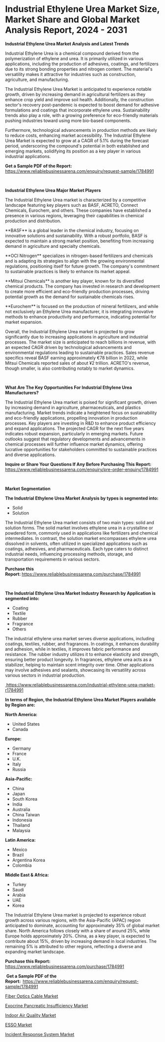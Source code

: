 <p><h1>Industrial Ethylene Urea Market Size, Market Share and Global Market Analysis Report, 2024 - 2031</h1></p><p><strong>Industrial Ethylene Urea Market Analysis and Latest Trends</strong></p>
<p><p>Industrial Ethylene Urea is a chemical compound derived from the polymerization of ethylene and urea. It is primarily utilized in various applications, including the production of adhesives, coatings, and fertilizers due to its strong bonding properties and nitrogen content. The material's versatility makes it attractive for industries such as construction, agriculture, and manufacturing.</p><p>The Industrial Ethylene Urea Market is anticipated to experience notable growth, driven by increasing demand in agricultural fertilizers as they enhance crop yield and improve soil health. Additionally, the construction sector's recovery post-pandemic is expected to boost demand for adhesive formulations and coatings that incorporate ethylene urea. Sustainability trends also play a role, with a growing preference for eco-friendly materials pushing industries toward using more bio-based components.</p><p>Furthermore, technological advancements in production methods are likely to reduce costs, enhancing market accessibility. The Industrial Ethylene Urea Market is expected to grow at a CAGR of 5.1% during the forecast period, underscoring the compound's potential in both established and emerging markets, solidifying its position as a key player in various industrial applications.</p></p>
<p><strong>Get a Sample PDF of the Report:&nbsp;</strong> <a href="https://www.reliablebusinessarena.com/enquiry/request-sample/1784991?utm_campaign=1143&utm_medium=2&utm_source=Github&utm_content=ia&utm_term=18122024&utm_id=industrial-ethylene-urea">https://www.reliablebusinessarena.com/enquiry/request-sample/1784991</a></p>
<p>&nbsp;</p>
<p><strong>Industrial Ethylene Urea Major Market Players</strong></p>
<p><p>The Industrial Ethylene Urea market is characterized by a competitive landscape featuring key players such as BASF, ACRETO, Connect Chemicals, Eurochem, and others. These companies have established a presence in various regions, leveraging their capabilities in chemical production and distribution.</p><p>**BASF** is a global leader in the chemical industry, focusing on innovative solutions and sustainability. With a robust portfolio, BASF is expected to maintain a strong market position, benefiting from increasing demand in agriculture and specialty chemicals.</p><p>**OCI Nitrogen** specializes in nitrogen-based fertilizers and chemicals and is adapting its strategies to align with the growing environmental regulations, positioning itself for future growth. The company's commitment to sustainable practices is likely to enhance its market appeal.</p><p>**Mitsui Chemicals** is another key player, known for its diversified chemical products. The company has invested in research and development to create more efficient and eco-friendly production processes, driving potential growth as the demand for sustainable chemicals rises.</p><p>**Eurochem** is focused on the production of mineral fertilizers, and while not exclusively an Ethylene Urea manufacturer, it is integrating innovative methods to enhance productivity and performance, indicating potential for market expansion.</p><p>Overall, the Industrial Ethylene Urea market is projected to grow significantly due to increasing applications in agriculture and industrial processes. The market size is anticipated to reach billions in revenue, with an expected CAGR driven by technological advancements and environmental regulations leading to sustainable practices. Sales revenue specifics reveal BASF earning approximately €78 billion in 2022, while Mitsui Chemicals reported sales of about ¥2 trillion. ACRETO's revenue, though smaller, is also contributing notably to market dynamics.</p></p>
<p>&nbsp;</p>
<p><strong>What Are The Key Opportunities For Industrial Ethylene Urea Manufacturers?</strong></p>
<p><p>The Industrial Ethylene Urea market is poised for significant growth, driven by increasing demand in agriculture, pharmaceuticals, and plastics manufacturing. Market trends indicate a heightened focus on sustainability and eco-friendly applications, propelling innovation in production processes. Key players are investing in R&D to enhance product efficiency and expand applications. The projected CAGR for the next five years indicates robust expansion, particularly in emerging markets. Future outlooks suggest that regulatory developments and advancements in chemical processes will further influence market dynamics, offering lucrative opportunities for stakeholders committed to sustainable practices and diverse applications.</p></p>
<p><strong>Inquire or Share Your Questions If Any Before Purchasing This Report:</strong> <a href="https://www.reliablebusinessarena.com/enquiry/pre-order-enquiry/1784991?utm_campaign=1143&utm_medium=2&utm_source=Github&utm_content=ia&utm_term=18122024&utm_id=industrial-ethylene-urea">https://www.reliablebusinessarena.com/enquiry/pre-order-enquiry/1784991</a></p>
<p>&nbsp;</p>
<p><strong>Market Segmentation</strong></p>
<p><strong>The Industrial Ethylene Urea Market Analysis by types is segmented into:</strong></p>
<p><ul><li>Solid</li><li>Solution</li></ul></p>
<p><p>The Industrial Ethylene Urea market consists of two main types: solid and solution forms. The solid market involves ethylene urea in a crystalline or powdered form, commonly used in applications like fertilizers and chemical intermediates. In contrast, the solution market encompasses ethylene urea dissolved in solvents, often utilized in specialized applications such as coatings, adhesives, and pharmaceuticals. Each type caters to distinct industrial needs, influencing processing methods, storage, and transportation requirements in various sectors.</p></p>
<p><strong>Purchase this Report:&nbsp;</strong><a href="https://www.reliablebusinessarena.com/purchase/1784991?utm_campaign=1143&utm_medium=2&utm_source=Github&utm_content=ia&utm_term=18122024&utm_id=industrial-ethylene-urea">https://www.reliablebusinessarena.com/purchase/1784991</a></p>
<p>&nbsp;</p>
<p><strong>The Industrial Ethylene Urea Market Industry Research by Application is segmented into:</strong></p>
<p><ul><li>Coating</li><li>Textile</li><li>Rubber</li><li>Fragrance</li><li>Others</li></ul></p>
<p><p>The industrial ethylene urea market serves diverse applications, including coatings, textiles, rubber, and fragrances. In coatings, it enhances durability and adhesion, while in textiles, it improves fabric performance and resistance. The rubber industry utilizes it to enhance elasticity and strength, ensuring better product longevity. In fragrances, ethylene urea acts as a stabilizer, helping to maintain scent integrity over time. Other applications may involve adhesives and sealants, showcasing its versatility across various sectors in industrial production.</p></p>
<p><a href="https://www.reliablebusinessarena.com/industrial-ethylene-urea-market-r1784991?utm_campaign=1143&utm_medium=2&utm_source=Github&utm_content=ia&utm_term=18122024&utm_id=industrial-ethylene-urea">&nbsp;https://www.reliablebusinessarena.com/industrial-ethylene-urea-market-r1784991</a></p>
<p><strong>In terms of Region, the Industrial Ethylene Urea Market Players available by Region are:</strong></p>
<p>
    <p> <strong> North America: </strong>
        <ul>
            <li>United States</li>
            <li>Canada</li>
        </ul>
        </p> 
    <p> <strong> Europe: </strong>
        <ul>
            <li>Germany</li>
            <li>France</li>
            <li>U.K.</li>
            <li>Italy</li>
            <li>Russia</li>
        </ul>
        </p> 
    <p> <strong> Asia-Pacific: </strong>
        <ul>
            <li>China</li>
            <li>Japan</li>
            <li>South Korea</li>
            <li>India</li>
            <li>Australia</li>
            <li>China Taiwan</li>
            <li>Indonesia</li>
            <li>Thailand</li>
            <li>Malaysia</li>
        </ul>
        </p> 
    <p> <strong> Latin America: </strong>
        <ul>
            <li>Mexico</li>
            <li>Brazil</li>
            <li>Argentina Korea</li>
            <li>Colombia</li>
        </ul>
        </p> 
    <p> <strong> Middle East & Africa: </strong>
        <ul>
            <li>Turkey</li>
            <li>Saudi</li>
            <li>Arabia</li>
            <li>UAE</li>
            <li>Korea</li>
        </ul>
    </p>
    </p>
<p><p>The Industrial Ethylene Urea market is projected to experience robust growth across various regions, with the Asia-Pacific (APAC) region anticipated to dominate, accounting for approximately 35% of global market share. North America follows closely with a share of around 25%, while Europe holds approximately 20%. China, as a key player, is expected to contribute about 15%, driven by increasing demand in local industries. The remaining 5% is attributed to other regions, reflecting a diverse and expanding market landscape.</p></p>
<p><strong>Purchase this Report: </strong><a href="https://www.reliablebusinessarena.com/purchase/1784991?utm_campaign=1143&utm_medium=2&utm_source=Github&utm_content=ia&utm_term=18122024&utm_id=industrial-ethylene-urea">https://www.reliablebusinessarena.com/purchase/1784991</a></p>
<p>&nbsp;<strong>Get a Sample PDF of the Report:&nbsp;&nbsp;</strong><a href="https://www.reliablebusinessarena.com/enquiry/request-sample/1784991?utm_campaign=1143&utm_medium=2&utm_source=Github&utm_content=ia&utm_term=18122024&utm_id=industrial-ethylene-urea">https://www.reliablebusinessarena.com/enquiry/request-sample/1784991</a></p>
<p><strong></strong></p>
<p><p><a href="https://www.linkedin.com/pulse/providing-view-both-historical-trends-future-projections-ydz9f?utm_campaign=1143&utm_medium=2&utm_source=Github&utm_content=ia&utm_term=18122024&utm_id=industrial-ethylene-urea">Fiber Optics Cable Market</a></p><p><a href="https://www.linkedin.com/pulse/exocrine-pancreatic-insufficiency-market-size-analysis-2024-ds1if?utm_campaign=1143&utm_medium=2&utm_source=Github&utm_content=ia&utm_term=18122024&utm_id=industrial-ethylene-urea">Exocrine Pancreatic Insufficiency Market</a></p><p><a href="https://www.linkedin.com/pulse/global-indoor-air-quality-market-trends-insights-growth-opportunities-sme2f?utm_campaign=1143&utm_medium=2&utm_source=Github&utm_content=ia&utm_term=18122024&utm_id=industrial-ethylene-urea">Indoor Air Quality Market</a></p><p><a href="https://www.linkedin.com/pulse/market-dynamics-trends-in-depth-look-esso-projected-cagr-tolwf?utm_campaign=1143&utm_medium=2&utm_source=Github&utm_content=ia&utm_term=18122024&utm_id=industrial-ethylene-urea">ESSO Market</a></p><p><a href="https://www.linkedin.com/pulse/incident-response-system-market-expansion-comprehensive-74ixf?utm_campaign=1143&utm_medium=2&utm_source=Github&utm_content=ia&utm_term=18122024&utm_id=industrial-ethylene-urea">Incident Response System Market</a></p></p>